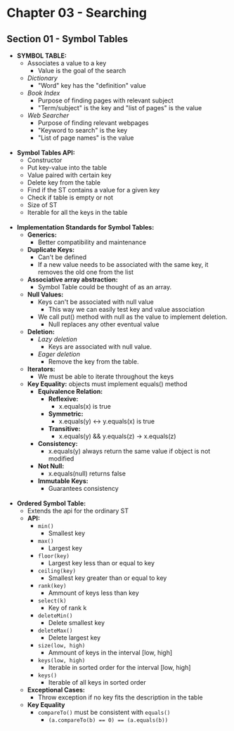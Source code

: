 # Chapter 03 - Searching
## Section 01 - Symbol Tables

* **SYMBOL TABLE:**
    * Associates a value to a key
        * Value is the goal of the search
    * *Dictionary*
        * "Word" key has the "definition" value
    * *Book Index*
        * Purpose of finding pages with relevant subject
        * "Term/subject" is the key and "list of pages" is the value
    * *Web Searcher*
        * Purpose of finding relevant webpages
        * "Keyword to search" is the key
        * "List of page names" is the value
<br><br>
* **Symbol Tables API:**
    * Constructor
    * Put key-value into the table
    * Value paired with certain key
    * Delete key from the table
    * Find if the ST contains a value for a given key
    * Check if table is empty or not
    * Size of ST
    * Iterable for all the keys in the table
<br><br>
* **Implementation Standards for Symbol Tables:** 
    * **Generics:**
        * Better compatibility and maintenance
    * **Duplicate Keys:**
        * Can't be defined
        * If a new value needs to be associated with the same key, it removes the old one from the list
    * **Associative array abstraction:**
        * Symbol Table could be thought of as an array.
    * **Null Values:**
        * Keys can't be associated with null value
            * This way we can easily test key and value association
        * We call put() method with null as the value to implement deletion.
            * Null replaces any other eventual value
    * **Deletion:** 
        * *Lazy deletion*
            * Keys are associated with null value. 
        * *Eager deletion*
            * Remove the key from the table.
    * **Iterators:**
        * We must be able to iterate throughout the keys
    * **Key Equality:** objects must implement equals() method
        * **Equivalence Relation:**
            * **Reflexive:** 
                * x.equals(x) is true
            * **Symmetric:**
                * x.equals(y) <-> y.equals(x) is true
            * **Transitive:** 
                * x.equals(y) && y.equals(z) -> x.equals(z)
        * **Consistency:**
            * x.equals(y) always return the same value if object is not modified
        * **Not Null:**
            * x.equals(null) returns false
        * **Immutable Keys:**
            * Guarantees consistency
<br><br>
* **Ordered Symbol Table:**
    * Extends the api for the ordinary ST
    * **API:**
        * <code>min()</code>
            * Smallest key
        * <code>max()</code> 
            * Largest key
        * <code>floor(key)</code>
            * Largest key less than or equal to key
        * <code>ceiling(key)</code>
            * Smallest key greater than or equal to key
        * <code>rank(key)</code>
            * Ammount of keys less than key
        * <code>select(k)</code>
            * Key of rank k
        * <code>deleteMin()</code>
            * Delete smallest key
        * <code>deleteMax()</code>
            * Delete largest key
        * <code>size(low, high)</code>
            * Ammount of keys in the interval [low, high]
        * <code>keys(low, high)</code>
            * Iterable in sorted order for the interval [low, high]
        * <code>keys()</code>
            * Iterable of all keys in sorted order
    * **Exceptional Cases:**
        * Throw exception if no key fits the description in the table
    * **Key Equality**
        * <code>compareTo()</code> must be consistent with <code>equals()</code>
            * <code>(a.compareTo(b) == 0) == (a.equals(b))</code>
        
        
    
